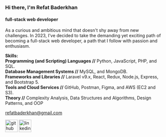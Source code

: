 ### Hi there, I'm Refat Baderkhan
#### full-stack web developer
As a curious and ambitious mind that doesn't shy away from new challenges. In 2023, I've decided to take the demanding yet exciting path of becoming a full-stack web developer, a path that I follow with passion and enthusiasm.

**Skills:**  
**Programming (and Scripting) Languages //** Python, JavaScript, PHP, and SQL.  
**Database Management Systems //** MySQL, and MongoDB.  
**Frameworks and Libraries  //** Laravel v9.x, React, Redux, Node.js, Express, and Bootstrap 5.  
**Tools and Cloud Services //** GitHub, Postman, Figma, and AWS (EC2 and S3).  
**Theory //** Complexity Analysis, Data Structures and Algorithms, Design Patterns, and OOP  

refatbaderkhan@gmail.com 


[<img src='https://cdn.jsdelivr.net/npm/simple-icons@3.0.1/icons/github.svg' alt='github' height='40'>](https://github.com/https://github.com/refatbaderkhan)  [<img src='https://cdn.jsdelivr.net/npm/simple-icons@3.0.1/icons/linkedin.svg' alt='linkedin' height='40'>](https://www.linkedin.com/in/https://www.linkedin.com/in/refatbaderkhan//)  

